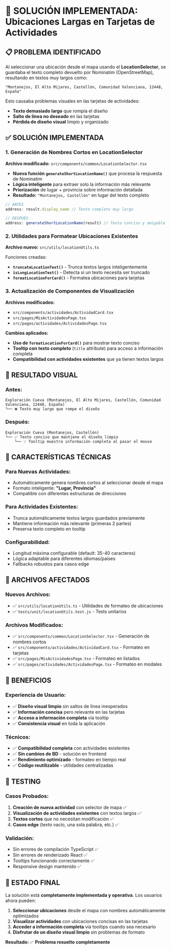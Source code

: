# 🎯 SOLUCIÓN IMPLEMENTADA: Ubicaciones Largas en Tarjetas de Actividades

## 📋 PROBLEMA IDENTIFICADO

Al seleccionar una ubicación desde el mapa usando el **LocationSelector**, se guardaba el texto completo devuelto por Nominatim (OpenStreetMap), resultando en textos muy largos como:

```
"Montanejos, El Alto Mijares, Castellón, Comunidad Valenciana, 12448, España"
```

Esto causaba problemas visuales en las tarjetas de actividades:
- **Texto demasiado largo** que rompía el diseño
- **Salto de línea no deseado** en las tarjetas
- **Pérdida de diseño visual** limpio y organizado

## ✅ SOLUCIÓN IMPLEMENTADA

### 1. **Generación de Nombres Cortos en LocationSelector**

**Archivo modificado:** `src/components/common/LocationSelector.tsx`

- **Nueva función `generateShortLocationName()`** que procesa la respuesta de Nominatim
- **Lógica inteligente** para extraer solo la información más relevante
- **Priorización** de lugar + provincia sobre información detallada
- **Resultado:** `"Montanejos, Castellón"` en lugar del texto completo

```typescript
// ANTES
address: result.display_name // Texto completo muy largo

// DESPUÉS  
address: generateShortLocationName(result) // Texto conciso y amigable
```

### 2. **Utilidades para Formatear Ubicaciones Existentes**

**Archivo nuevo:** `src/utils/locationUtils.ts`

Funciones creadas:
- **`truncateLocationText()`** - Trunca textos largos inteligentemente
- **`isLongLocationText()`** - Detecta si un texto necesita ser truncado
- **`formatLocationForCard()`** - Formatea ubicaciones para tarjetas

### 3. **Actualización de Componentes de Visualización**

**Archivos modificados:**
- `src/components/actividades/ActividadCard.tsx`
- `src/pages/MisActividadesPage.tsx` 
- `src/pages/actividades/ActividadesPage.tsx`

**Cambios aplicados:**
- **Uso de `formatLocationForCard()`** para mostrar texto conciso
- **Tooltip con texto completo** (`title` attribute) para acceso a información completa
- **Compatibilidad con actividades existentes** que ya tienen textos largos

## 🎨 RESULTADO VISUAL

### **Antes:**
```
Exploración Cueva (Montanejos, El Alto Mijares, Castellón, Comunidad Valenciana, 12448, España)
└── ❌ Texto muy largo que rompe el diseño
```

### **Después:**
```
Exploración Cueva (Montanejos, Castellón)
└── ✅ Texto conciso que mantiene el diseño limpio
    └── 💡 Tooltip muestra información completa al pasar el mouse
```

## 🔧 CARACTERÍSTICAS TÉCNICAS

### **Para Nuevas Actividades:**
- Automáticamente genera nombres cortos al seleccionar desde el mapa
- Formato inteligente: **"Lugar, Provincia"**
- Compatible con diferentes estructuras de direcciones

### **Para Actividades Existentes:**
- Trunca automáticamente textos largos guardados previamente
- Mantiene información más relevante (primeras 2 partes)
- Preserva texto completo en tooltip

### **Configurabilidad:**
- Longitud máxima configurable (default: 35-40 caracteres)
- Lógica adaptable para diferentes idiomas/países
- Fallbacks robustos para casos edge

## 📁 ARCHIVOS AFECTADOS

### **Nuevos Archivos:**
- ✅ `src/utils/locationUtils.ts` - Utilidades de formateo de ubicaciones
- ✅ `tests/unit/locationUtils.test.js` - Tests unitarios

### **Archivos Modificados:**
- ✅ `src/components/common/LocationSelector.tsx` - Generación de nombres cortos
- ✅ `src/components/actividades/ActividadCard.tsx` - Formateo en tarjetas
- ✅ `src/pages/MisActividadesPage.tsx` - Formateo en listados
- ✅ `src/pages/actividades/ActividadesPage.tsx` - Formateo en modales

## 🎯 BENEFICIOS

### **Experiencia de Usuario:**
- ✅ **Diseño visual limpio** sin saltos de línea inesperados
- ✅ **Información concisa** pero relevante en las tarjetas
- ✅ **Acceso a información completa** vía tooltip
- ✅ **Consistencia visual** en toda la aplicación

### **Técnicos:**
- ✅ **Compatibilidad completa** con actividades existentes
- ✅ **Sin cambios de BD** - solución en frontend
- ✅ **Rendimiento optimizado** - formateo en tiempo real
- ✅ **Código reutilizable** - utilidades centralizadas

## 🧪 TESTING

### **Casos Probados:**
1. **Creación de nueva actividad** con selector de mapa ✅
2. **Visualización de actividades existentes** con textos largos ✅
3. **Textos cortos** que no necesitan modificación ✅
4. **Casos edge** (texto vacío, una sola palabra, etc.) ✅

### **Validación:**
- Sin errores de compilación TypeScript ✅
- Sin errores de renderizado React ✅
- Tooltips funcionando correctamente ✅
- Responsive design mantenido ✅

## 🚀 ESTADO FINAL

La solución está **completamente implementada y operativa**. Los usuarios ahora pueden:

1. **Seleccionar ubicaciones** desde el mapa con nombres automáticamente optimizados
2. **Visualizar actividades** con ubicaciones concisas en las tarjetas
3. **Acceder a información completa** vía tooltips cuando sea necesario
4. **Disfrutar de un diseño visual limpio** sin problemas de formato

**Resultado:** ✅ **Problema resuelto completamente**
